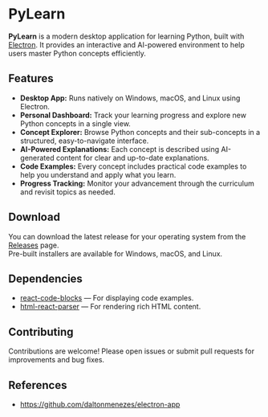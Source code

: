 # PyLearn

**PyLearn** is a modern desktop application for learning Python, built with [Electron](https://www.electronjs.org/). It
provides an interactive and AI-powered environment to help users master Python concepts efficiently.

## Features

- **Desktop App:** Runs natively on Windows, macOS, and Linux using Electron.
- **Personal Dashboard:** Track your learning progress and explore new Python concepts in a single view.
- **Concept Explorer:** Browse Python concepts and their sub-concepts in a structured, easy-to-navigate interface.
- **AI-Powered Explanations:** Each concept is described using AI-generated content for clear and up-to-date
  explanations.
- **Code Examples:** Every concept includes practical code examples to help you understand and apply what you learn.
- **Progress Tracking:** Monitor your advancement through the curriculum and revisit topics as needed.

## Download

You can download the latest release for your operating system from
the [Releases](https://github.com/daltonmenezes/electron-app/releases) page.  
Pre-built installers are available for Windows, macOS, and Linux.

## Dependencies

- [react-code-blocks](https://www.npmjs.com/package/react-code-blocks) — For displaying code examples.
- [html-react-parser](https://www.npmjs.com/package/html-react-parser) — For rendering rich HTML content.

## Contributing

Contributions are welcome! Please open issues or submit pull requests for improvements and bug fixes.

## References

- https://github.com/daltonmenezes/electron-app
